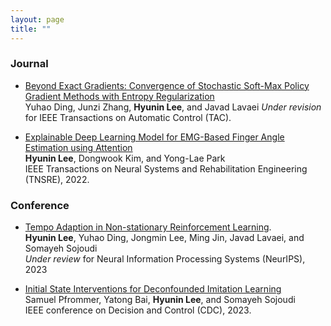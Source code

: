 ```yaml
---
layout: page
title: ""
---
```




### Journal 

* [Beyond Exact Gradients: Convergence of Stochastic Soft-Max Policy Gradient Methods with Entropy Regularization](./assets/TAC_Entropy_SPG.pdf)  
Yuhao Ding, Junzi Zhang, __Hyunin Lee__, and Javad Lavaei
_Under revision_ for IEEE Transactions on Automatic Control (TAC).

* [Explainable Deep Learning Model for EMG-Based Finger Angle Estimation using Attention](https://ieeexplore.ieee.org/stamp/stamp.jsp?tp=&arnumber=9829861)  
__Hyunin Lee__, Dongwook Kim, and Yong-Lae Park  
IEEE Transactions on Neural Systems and Rehabilitation Engineering (TNSRE), 2022.


### Conference

* [Tempo Adaption in Non-stationary Reinforcement Learning]().  
__Hyunin Lee__, Yuhao Ding, Jongmin Lee, Ming Jin, Javad Lavaei, and Somayeh Sojoudi  
_Under review_ for Neural Information Processing Systems (NeurIPS), 2023


* [Initial State Interventions for Deconfounded Imitation Learning](https://sam.pfrommer.us/wp-content/uploads/2023/03/main.pdf)  
Samuel Pfrommer, Yatong Bai, __Hyunin Lee__, and Somayeh Sojoudi    
IEEE conference on Decision and Control (CDC), 2023.


